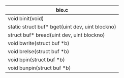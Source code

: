 | bio.c                                           |
| ----------------------------------------------- |
| void binit(void)                                |
| static struct buf* bget(uint dev, uint blockno) |
| struct buf* bread(uint dev, uint blockno)       |
| void bwrite(struct buf *b)                      |
| void brelse(struct buf *b)                      |
| void bpin(struct buf *b)                        |
| void bunpin(struct buf *b)                      |







